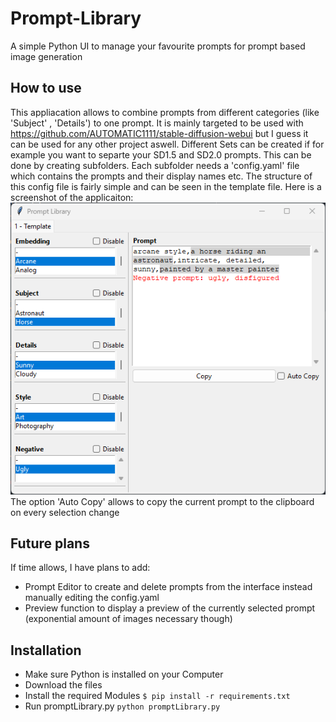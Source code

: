 # Prompt-Library
 A simple Python UI to manage your favourite prompts for prompt based image generation

## How to use
This appliacation allows to combine prompts from different categories (like 'Subject' , 'Details') to one prompt. It is mainly targeted to be used with https://github.com/AUTOMATIC1111/stable-diffusion-webui but I guess it can be used for any other project aswell. Different Sets can be created if for example you want to separte your SD1.5 and SD2.0 prompts. This can be done by creating subfolders. Each subfolder needs a 'config.yaml' file which contains the prompts and their display names etc. The structure of this config file is fairly simple and can be seen in the template file.
Here is a screenshot of the applicaiton:
![Alt text](PromptLibraryInterface.png "Interface of Prompt-Library")
The option 'Auto Copy' allows to copy the current prompt to the clipboard on every selection change

## Future plans
If time allows, I have plans to add:
* Prompt Editor to create and delete prompts from the interface instead manually editing the config.yaml
* Preview function to display a preview of the currently selected prompt (exponential amount of images necessary though)

## Installation
* Make sure Python is installed on your Computer
* Download the files
* Install the required Modules `$ pip install -r requirements.txt`
* Run promptLibrary.py `python promptLibrary.py`